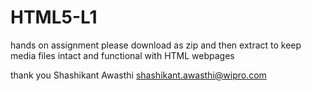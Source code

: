 # HTML5-L1
hands on assignment
please download as zip and then extract to keep media files intact and functional with HTML webpages

thank you
Shashikant Awasthi
shashikant.awasthi@wipro.com
